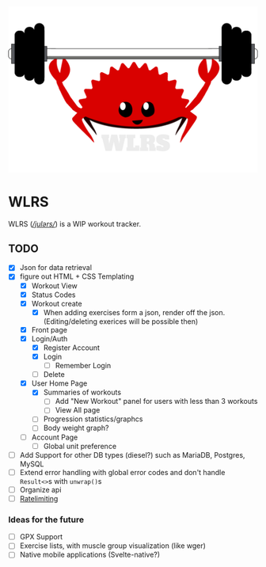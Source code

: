 ![](public/logo.png)
# WLRS
WLRS (*[/julərs/](http://ipa-reader.xyz/?text=jul%C9%99rs)*) is a WIP workout tracker.

## TODO
- [x] Json for data retrieval
- [X] figure out HTML + CSS Templating
  - [X] Workout View
  - [X] Status Codes
  - [X] Workout create
    - [X] When adding exercises form a json, render off the json. (Editing/deleting exerices will be possible then)
  - [X] Front page
  - [X] Login/Auth
    - [X] Register Account
    - [X] Login
      - [ ] Remember Login
    - [ ] Delete
  - [X] User Home Page
    - [X] Summaries of workouts
      - [ ] Add "New Workout" panel for users with less than 3 workouts
      - [ ] View All page
    - [ ] Progression statistics/graphcs
    - [ ] Body weight graph?
  - [ ] Account Page
    - [ ] Global unit preference
- [ ] Add Support for other DB types (diesel?) such as MariaDB, Postgres, MySQL
- [ ] Extend error handling with global error codes and don't handle `Result<>`s with `unwrap()`s
- [ ] Organize api
- [ ] [Ratelimiting](https://lib.rs/crates/rocket-governor)

### Ideas for the future

- [ ] GPX Support
- [ ] Exercise lists, with muscle group visualization (like wger)
- [ ] Native mobile applications (Svelte-native?)
